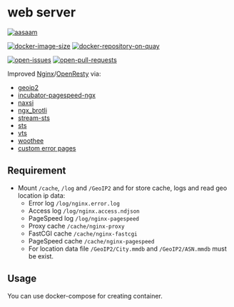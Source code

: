 # web server

[![aasaam](https://flat.badgen.net/badge/aasaam/software%20development%20group/0277bd?labelColor=000000&icon=https%3A%2F%2Fcdn.jsdelivr.net%2Fgh%2Faasaam%2Finformation%2Flogo%2Faasaam.svg)](https://github.com/aasaam)

[![docker-image-size](https://flat.badgen.net/docker/size/aasaam/web-server)](https://hub.docker.com/r/aasaam/web-server)
[![docker-repository-on-quay](https://flat.badgen.net/badge/quay.io/repo/cyan)](https://quay.io/repository/aasaam/web-server)

[![open-issues](https://flat.badgen.net/github/open-issues/aasaam/web-server)](https://github.com/aasaam/web-server/issues)
[![open-pull-requests](https://flat.badgen.net/github/open-prs/aasaam/web-server)](https://github.com/aasaam/web-server/pulls)

Improved [Nginx](http://nginx.org/)/[OpenResty](https://openresty.org/en/) via:

* [geoip2](https://github.com/leev/ngx_http_geoip2_module)
* [incubator-pagespeed-ngx](https://github.com/apache/incubator-pagespeed-ngx)
* [naxsi](https://github.com/nbs-system/naxsi)
* [ngx_brotli](https://github.com/google/ngx_brotli)
* [stream-sts](https://github.com/vozlt/nginx-module-stream-sts)
* [sts](https://github.com/vozlt/nginx-module-sts)
* [vts](https://github.com/vozlt/nginx-module-vts)
* [woothee](http://woothee.github.io)
* [custom error pages](https://aasaam.github.io/error-pages)

## Requirement

* Mount `/cache`, `/log` and `/GeoIP2` and for store cache, logs and read geo location ip data:
  * Error log `/log/nginx.error.log`
  * Access log `/log/nginx.access.ndjson`
  * PageSpeed log `/log/nginx-pagespeed`
  * Proxy cache `/cache/nginx-proxy`
  * FastCGI cache `/cache/nginx-fastcgi`
  * PageSpeed cache `/cache/nginx-pagespeed`
  * For location data file `/GeoIP2/City.mmdb` and `/GeoIP2/ASN.mmdb` must be exist.

## Usage

You can use docker-compose for creating container.
